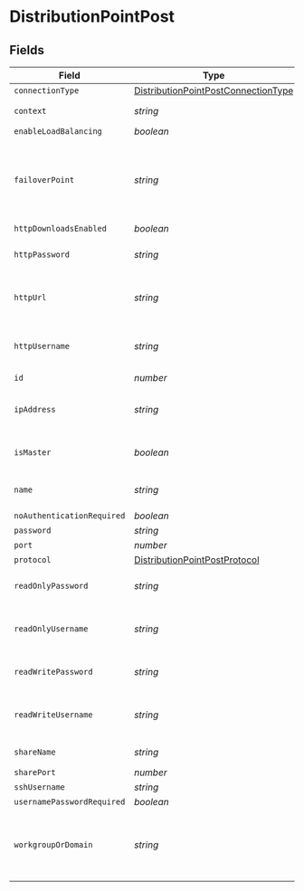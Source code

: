 # DistributionPointPost


## Fields

| Field                                                                                             | Type                                                                                              | Required                                                                                          | Description                                                                                       | Example                                                                                           |
| ------------------------------------------------------------------------------------------------- | ------------------------------------------------------------------------------------------------- | ------------------------------------------------------------------------------------------------- | ------------------------------------------------------------------------------------------------- | ------------------------------------------------------------------------------------------------- |
| `connectionType`                                                                                  | [DistributionPointPostConnectionType](../../models/shared/distributionpointpostconnectiontype.md) | :heavy_minus_sign:                                                                                | N/A                                                                                               |                                                                                                   |
| `context`                                                                                         | *string*                                                                                          | :heavy_minus_sign:                                                                                | Path to the share                                                                                 | CasperShare                                                                                       |
| `enableLoadBalancing`                                                                             | *boolean*                                                                                         | :heavy_minus_sign:                                                                                | N/A                                                                                               |                                                                                                   |
| `failoverPoint`                                                                                   | *string*                                                                                          | :heavy_minus_sign:                                                                                | Name of a file distribution point or "Cloud Distribution Point" to use as failover.               |                                                                                                   |
| `httpDownloadsEnabled`                                                                            | *boolean*                                                                                         | :heavy_minus_sign:                                                                                | N/A                                                                                               |                                                                                                   |
| `httpPassword`                                                                                    | *string*                                                                                          | :heavy_minus_sign:                                                                                | Password for basic authentication                                                                 | password                                                                                          |
| `httpUrl`                                                                                         | *string*                                                                                          | :heavy_minus_sign:                                                                                | URL to download packages from                                                                     | http://ny.company.com/CasperShare                                                                 |
| `httpUsername`                                                                                    | *string*                                                                                          | :heavy_minus_sign:                                                                                | Username to authenticate with for basic authentication                                            | casperinstall                                                                                     |
| `id`                                                                                              | *number*                                                                                          | :heavy_minus_sign:                                                                                | N/A                                                                                               |                                                                                                   |
| `ipAddress`                                                                                       | *string*                                                                                          | :heavy_minus_sign:                                                                                | IP address or hostname of distribution point                                                      | ny.company.com                                                                                    |
| `isMaster`                                                                                        | *boolean*                                                                                         | :heavy_minus_sign:                                                                                | Only one share can be set as master                                                               |                                                                                                   |
| `name`                                                                                            | *string*                                                                                          | :heavy_check_mark:                                                                                | Name of the distribution point                                                                    | New York Share                                                                                    |
| `noAuthenticationRequired`                                                                        | *boolean*                                                                                         | :heavy_minus_sign:                                                                                | N/A                                                                                               | false                                                                                             |
| `password`                                                                                        | *string*                                                                                          | :heavy_minus_sign:                                                                                | N/A                                                                                               | password                                                                                          |
| `port`                                                                                            | *number*                                                                                          | :heavy_minus_sign:                                                                                | N/A                                                                                               | 80                                                                                                |
| `protocol`                                                                                        | [DistributionPointPostProtocol](../../models/shared/distributionpointpostprotocol.md)             | :heavy_minus_sign:                                                                                | N/A                                                                                               |                                                                                                   |
| `readOnlyPassword`                                                                                | *string*                                                                                          | :heavy_minus_sign:                                                                                | Password for the read only account                                                                | password                                                                                          |
| `readOnlyUsername`                                                                                | *string*                                                                                          | :heavy_check_mark:                                                                                | Account with read only privileges to the share                                                    | casperinstall                                                                                     |
| `readWritePassword`                                                                               | *string*                                                                                          | :heavy_minus_sign:                                                                                | Password for the read/write account                                                               | password                                                                                          |
| `readWriteUsername`                                                                               | *string*                                                                                          | :heavy_check_mark:                                                                                | Account with read/write privileges to the share                                                   | casperwrite                                                                                       |
| `shareName`                                                                                       | *string*                                                                                          | :heavy_check_mark:                                                                                | Name of the share                                                                                 | Caspershare                                                                                       |
| `sharePort`                                                                                       | *number*                                                                                          | :heavy_minus_sign:                                                                                | N/A                                                                                               | 139                                                                                               |
| `sshUsername`                                                                                     | *string*                                                                                          | :heavy_minus_sign:                                                                                | N/A                                                                                               | casperadmin                                                                                       |
| `usernamePasswordRequired`                                                                        | *boolean*                                                                                         | :heavy_minus_sign:                                                                                | N/A                                                                                               | true                                                                                              |
| `workgroupOrDomain`                                                                               | *string*                                                                                          | :heavy_minus_sign:                                                                                | Workgroup or domain of the accounts that have access to the share (SMB only)                      | COMPANY                                                                                           |